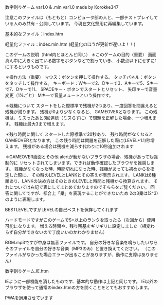 数字割りゲーム var1.0 & .min var1.0
               made by Korokke347

注意このファイルは（もともと）コンピュータ部の人と、一部テストプレイしている人のみ共有・公開しています。
今現在文化祭用に再編集しています。

基本的なファイル：index.htm

軽量化ファイル：index.min.htm
(軽量化のほうが更新が遅いよ！！)

このゲームの説明（html内とほとんど同じ）
＊このゲームの目的（重要）
画面真ん中に大きく出ている数字をボタンなどで割っていき、
小数点以下にせずに1にするというものです。

＊操作方法（重要）
マウス：ボタンを押して操作する。
タッチパネル：ボタンをタッチして操作する。
キーボード：Wキーで2、Dキーで3、Aキーで5、Sキーで7、Dキーで11、
SPACEキー・ボタンでスタートとリセット、
矢印キーで音量変更（1%ごと）
Mキーで音量ミュートという操作です。


＊残機について
スタートをした際標準で残機が2つあり、一度回答を間違えると残機が減ります。
残機が0より少なくなると、
GAMEOVERとなります。
この残機は、ミスったあと3回連続（ミスらずに）で問題を正解した場合、一つ増えます。
残機は最大3まで増えます。


＊残り時間に関して
スタートした際標準で20秒あり、
残り時間がなくなるとGAMEOVERとなります。
この残り時間は問題を正解した際に(LEVEL*1.1)秒増えます。
残機がある場合は残機を減らす代わりに10秒追加されます


＊GAMEOVER画面とその他
alertが動かないブラウザの場合、残機があっても強制的に
リセットされてしまいます。できれば動作確認したブラウザを推奨します。
残機がなくなった時、時間切れになった時、残機があっても初めからを指定した際に、
その時のLEVELとLANKとその答えが表示されます。
LANKは8種類あり、LANKの決め方はそのときのLEVELと時間と残機から換算されます、
それについては右記で表にしてまとめておりますのでそちらをご覧ください。
回答に関してですが、都合上「乗」を表現することができないため
2の3乗は(2^3)のように表現します。

BESTLEVELですがLEVELの自己ベストを保存してくれます

ハードモードですがこのゲームでS+以上のランクを取ったら（次回から）使用可能になります。
増える時間や、残り残基をギリギリに設定しました（相変わらず自分ができないので丁度いいのかわかりません）

BGM.mp3ですが中身は無音ファイルです。
自分の好きな音楽を鳴らしたいならそのファイルを自分の好きな音楽（MP3のみ）と置き換えてください。
（このファイルがなかった場合エラーが出ることがありますが、動作に支障はありません）

数字割りゲーム.IE.htm

IEように一部機能を消したものです、基本的な動作は上記と同じです。
IE以外のブラウザを使って通常のindex.htmの方を開くことをとてもおすすめします。

PWAを適用させています
